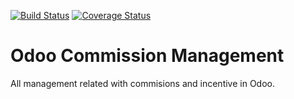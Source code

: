 [![Build Status](https://travis-ci.org/OCA/commission.svg?branch=7.0)](https://travis-ci.org/OCA/commission)
[![Coverage Status](https://coveralls.io/repos/OCA/commission/badge.png?branch=7.0)](https://coveralls.io/r/OCA/commission?branch=7.0)

Odoo Commission Management
==========================

All management related with commisions and incentive in Odoo.
